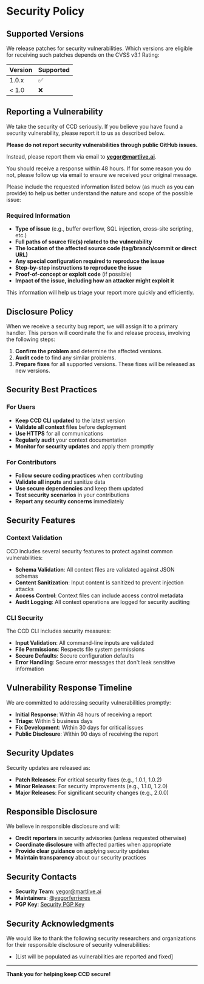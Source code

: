 # Security Policy

## Supported Versions

We release patches for security vulnerabilities. Which versions are eligible for receiving such patches depends on the CVSS v3.1 Rating:

| Version | Supported          |
| ------- | ------------------ |
| 1.0.x   | :white_check_mark: |
| < 1.0   | :x:                |

## Reporting a Vulnerability

We take the security of CCD seriously. If you believe you have found a security vulnerability, please report it to us as described below.

**Please do not report security vulnerabilities through public GitHub issues.**

Instead, please report them via email to **yegor@martlive.ai**.

You should receive a response within 48 hours. If for some reason you do not, please follow up via email to ensure we received your original message.

Please include the requested information listed below (as much as you can provide) to help us better understand the nature and scope of the possible issue:

### Required Information

- **Type of issue** (e.g., buffer overflow, SQL injection, cross-site scripting, etc.)
- **Full paths of source file(s) related to the vulnerability**
- **The location of the affected source code (tag/branch/commit or direct URL)**
- **Any special configuration required to reproduce the issue**
- **Step-by-step instructions to reproduce the issue**
- **Proof-of-concept or exploit code** (if possible)
- **Impact of the issue, including how an attacker might exploit it**

This information will help us triage your report more quickly and efficiently.

## Disclosure Policy

When we receive a security bug report, we will assign it to a primary handler. This person will coordinate the fix and release process, involving the following steps:

1. **Confirm the problem** and determine the affected versions.
2. **Audit code** to find any similar problems.
3. **Prepare fixes** for all supported versions. These fixes will be released as new versions.

## Security Best Practices

### For Users

- **Keep CCD CLI updated** to the latest version
- **Validate all context files** before deployment
- **Use HTTPS** for all communications
- **Regularly audit** your context documentation
- **Monitor for security updates** and apply them promptly

### For Contributors

- **Follow secure coding practices** when contributing
- **Validate all inputs** and sanitize data
- **Use secure dependencies** and keep them updated
- **Test security scenarios** in your contributions
- **Report any security concerns** immediately

## Security Features

### Context Validation

CCD includes several security features to protect against common vulnerabilities:

- **Schema Validation**: All context files are validated against JSON schemas
- **Content Sanitization**: Input content is sanitized to prevent injection attacks
- **Access Control**: Context files can include access control metadata
- **Audit Logging**: All context operations are logged for security auditing

### CLI Security

The CCD CLI includes security measures:

- **Input Validation**: All command-line inputs are validated
- **File Permissions**: Respects file system permissions
- **Secure Defaults**: Secure configuration defaults
- **Error Handling**: Secure error messages that don't leak sensitive information

## Vulnerability Response Timeline

We are committed to addressing security vulnerabilities promptly:

- **Initial Response**: Within 48 hours of receiving a report
- **Triage**: Within 5 business days
- **Fix Development**: Within 30 days for critical issues
- **Public Disclosure**: Within 90 days of receiving the report

## Security Updates

Security updates are released as:

- **Patch Releases**: For critical security fixes (e.g., 1.0.1, 1.0.2)
- **Minor Releases**: For security improvements (e.g., 1.1.0, 1.2.0)
- **Major Releases**: For significant security changes (e.g., 2.0.0)

## Responsible Disclosure

We believe in responsible disclosure and will:

- **Credit reporters** in security advisories (unless requested otherwise)
- **Coordinate disclosure** with affected parties when appropriate
- **Provide clear guidance** on applying security updates
- **Maintain transparency** about our security practices

## Security Contacts

- **Security Team**: yegor@martlive.ai
- **Maintainers**: [@yegorferrieres](https://github.com/yegorferrieres)
- **PGP Key**: [Security PGP Key](https://github.com/yegorferrieres/ccd-ai/security)

## Security Acknowledgments

We would like to thank the following security researchers and organizations for their responsible disclosure of security vulnerabilities:

- [List will be populated as vulnerabilities are reported and fixed]

---

**Thank you for helping keep CCD secure!**
